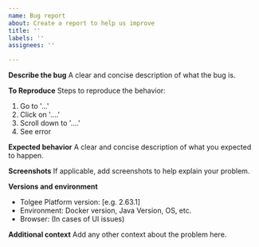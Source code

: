 ```yaml
---
name: Bug report
about: Create a report to help us improve
title: ''
labels: ''
assignees: ''

---
```


**Describe the bug**
A clear and concise description of what the bug is.

**To Reproduce**
Steps to reproduce the behavior:
1. Go to '...'
2. Click on '....'
3. Scroll down to '....'
4. See error

**Expected behavior**
A clear and concise description of what you expected to happen.

**Screenshots**
If applicable, add screenshots to help explain your problem.

**Versions and environment**
- Tolgee Platform version: [e.g. 2.63.1]
- Environment: Docker version, Java Version, OS, etc.
- Browser: (In cases of UI issues)

**Additional context**
Add any other context about the problem here.
